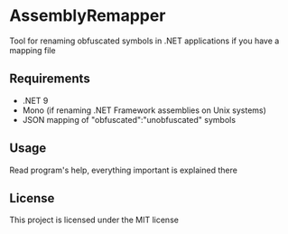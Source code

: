 ﻿# AssemblyRemapper
Tool for renaming obfuscated symbols in .NET applications if you have a mapping file

## Requirements
- .NET 9
- Mono (if renaming .NET Framework assemblies on Unix systems)
- JSON mapping of "obfuscated":"unobfuscated" symbols

## Usage
Read program's help, everything important is explained there

## License
This project is licensed under the MIT license
